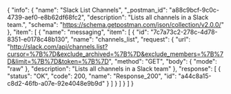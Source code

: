 {
  "info": {
    "name": "Slack List Channels",
    "_postman_id": "a88c9bcf-9c0c-4739-aef0-e8b62df68fc2",
    "description": "Lists all channels in a Slack team.",
    "schema": "https://schema.getpostman.com/json/collection/v2.0.0/"
  },
  "item": [
    {
      "name": "messaging",
      "item": [
        {
          "id": "7c7a73c2-278c-4d78-8351-e0178c48b130",
          "name": "channels_list",
          "request": {
            "url": "http://slack.com/api/channels.list?cursor=%7B%7D&exclude_archived=%7B%7D&exclude_members=%7B%7D&limit=%7B%7D&token=%7B%7D",
            "method": "GET",
            "body": {
              "mode": "raw"
            },
            "description": "Lists all channels in a Slack team"
          },
          "response": [
            {
              "status": "OK",
              "code": 200,
              "name": "Response_200",
              "id": "a44c8a15-c8d2-46fb-a07e-92e4048e9b9d"
            }
          ]
        }
      ]
    }
  ]
}